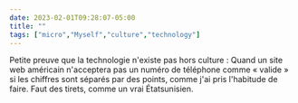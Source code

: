 ---date: 2023-02-01T09:28:07-05:00title: ""tags: ["micro","Myself","culture","technology"]---Petite preuve que la technologie n'existe pas hors culture : Quand un site web américain n'acceptera pas un numéro de téléphone comme « valide » si les chiffres sont séparés par des points, comme j'ai pris l'habitude de faire. Faut des tirets, comme un vrai Étatsunisien. 
